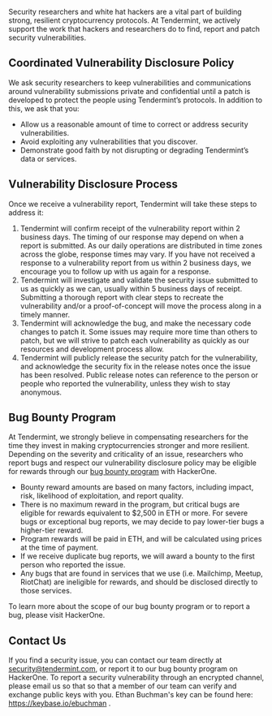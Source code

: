 Security researchers and white hat hackers are a vital part of building strong, resilient cryptocurrency protocols.  At Tendermint, we actively support the work that hackers and researchers do to find, report and patch security vulnerabilities. 

## Coordinated Vulnerability Disclosure Policy 

We ask security researchers to keep vulnerabilities and communications around vulnerability submissions private and confidential until a patch is developed to protect the people using Tendermint’s protocols. In addition to this, we ask that you:

* Allow us a reasonable amount of time to correct or address security vulnerabilities.
* Avoid exploiting any vulnerabilities that you discover. 
* Demonstrate good faith by not disrupting or degrading Tendermint’s data or services.

## Vulnerability Disclosure Process

Once we receive a vulnerability report, Tendermint will take these steps to address it: 

1. Tendermint will confirm receipt of the vulnerability report within 2 business days. The timing of our response may depend on when a report is submitted. As our daily operations are distributed in time zones across the globe, response times may vary. If you have not received a response to a vulnerability report from us within 2 business days, we encourage you to follow up with us again for a response.
2. Tendermint will investigate and validate the security issue submitted to us as quickly as we can, usually within 5 business days of receipt. Submitting a thorough report with clear steps to recreate the vulnerability and/or a proof-of-concept will move the process along in a timely manner. 
3. Tendermint will acknowledge the bug, and make the necessary code changes to patch it. Some issues may require more time than others to patch, but we will strive to patch each vulnerability as quickly as our resources and development process allow.
4. Tendermint will publicly release the security patch for the vulnerability, and acknowledge the security fix in the release notes once the issue has been resolved. Public release notes can reference to the person or people who reported the vulnerability, unless they wish to stay anonymous. 

## Bug Bounty Program

At Tendermint, we strongly believe in compensating researchers for the time they invest in making cryptocurrencies stronger and more resilient. Depending on the severity and criticality of an issue, researchers who report bugs and respect our vulnerability disclosure policy may be eligible for rewards through our [bug bounty program](https://blog.cosmos.network/bug-bounty-program-for-tendermint-cosmos-833c67693586) with HackerOne.

* Bounty reward amounts are based on many factors, including impact, risk, likelihood of exploitation, and report quality. 
* There is no maximum reward in the program, but critical bugs are eligible for rewards equivalent to $2,500 in ETH or more. For severe bugs or exceptional bug reports, we may decide to pay lower-tier bugs a higher-tier reward.
* Program rewards will be paid in ETH, and will be calculated using prices at the time of payment.
* If we receive duplicate bug reports, we will award a bounty to the first person who reported the issue.
* Any bugs that are found in services that we use (i.e. Mailchimp, Meetup, RiotChat) are ineligible for rewards, and should be disclosed directly to those services.

To learn more about the scope of our bug bounty program or to report a bug, please visit HackerOne.

## Contact Us

If you find a security issue, you can contact our team directly at [security@tendermint.com](mailto:security@tendermint.com), or report it to our bug bounty program on HackerOne. 
To report a security vulnerability through an encrypted channel, please email us so that so that a member of our team can verify and exchange public keys with you. Ethan Buchman's key can be found here: https://keybase.io/ebuchman .
